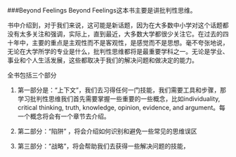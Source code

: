 ###Beyond Feelings
Beyond Feelings这本书主要是讲批判性思维。

书中介绍到，对于我们来说，这可能是新话题，因为在大多数中小学对这个话题都没有太多关注和强调，实际上，直到最近，大多数大学都很少关注它。在过去的四十年中，主要的重点是主观性而不是客观性，是感觉而不是思想。毫不夸张地说，无论在大学所学的专业是什么，批判性思维都将是最重要学科之一。无论是学业、事业和个人生活发展，这些都取决于我们的解决问题和做决定的能力。

全书包括三个部分

1. 第一部分是：“上下文”，我们去习得任何一门技能，我们需要工具和步骤，那学习批判性思维我们首先需要掌握一些重要的一些概念，比如individuality, critical thinking, truth, knowledge, opinion, evidence, and argument。每一个概念将会有一个章节去介绍。

2. 第二部分：“陷阱” ，将会介绍如何识别和避免一些常见的思维误区

3. 第三部分：“战略”，将会帮助我们去获得一些解决问题的技能，
